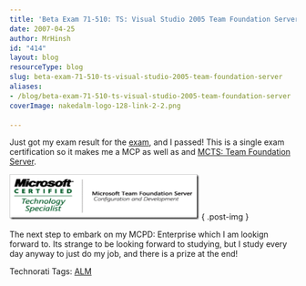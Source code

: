 ```yaml
---
title: 'Beta Exam 71-510: TS: Visual Studio 2005 Team Foundation Server'
date: 2007-04-25
author: MrHinsh
id: "414"
layout: blog
resourceType: blog
slug: beta-exam-71-510-ts-visual-studio-2005-team-foundation-server
aliases:
- /blog/beta-exam-71-510-ts-visual-studio-2005-team-foundation-server
coverImage: nakedalm-logo-128-link-2-2.png

---
```



Just got my exam result for the [exam](http://hinshelwood.com/archive/2007/02/08/Beta_Exam_71_510_TS_Visual_Studio_2005_Team_Foundation_Server.aspx), and I passed! This is a single exam certification so it makes me a MCP as well as and [MCTS: Team Foundation Server](http://go.microsoft.com/?linkid=6176689).

[![](images/BetaExam71510TSVisualStudio2005TeamFound_B631-MCTSrgb_532_thumb2-1-1.png)](http://blog.hinshelwood.com/files/2011/05/GWB-WindowsLiveWriter-BetaExam71510TSVisualStudio2005TeamFound_B631-MCTSrgb_5324.png)
{ .post-img }

The next step to embark on my MCPD: Enterprise which I am lookign forward to. Its strange to be looking forward to studying, but I study every day anyway to just do my job, and there is a prize at the end!

Technorati Tags: [ALM](http://technorati.com/tags/ALM)


